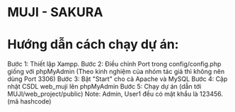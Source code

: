 # MUJI - SAKURA
# Hướng dẫn cách chạy dự án:
Bước 1: Thiết lập Xampp.
Bước 2: Điều chỉnh Port trong config/config.php giống với phpMyAdmin (Theo kinh nghiệm của nhóm tác giả thì không nên dùng Port 3306)
Bước 3: Bật "Start" cho cả Apache và MySQL
Bước 4: Cập nhật CSDL web_muji lên phpMyAdmin
Bước 5: Chạy dự án (dẫn tới MUJI/web_project/public)
Note: Admin, User1 đều có mật khẩu là 123456. (mã hashcode)